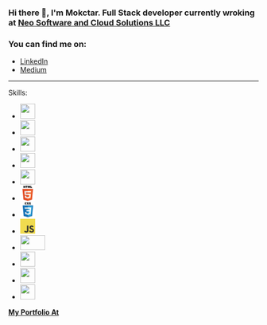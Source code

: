 ### Hi there 👋, I'm Mokctar. Full Stack developer currently wroking at [Neo Software and Cloud Solutions LLC](https://www.neosoftwarellc.com)
### You can find me on:
 - [LinkedIn](https://www.linkedin.com/in/mocktarissa/)
 - [Medium](https://medium.com/@mocktarissa)

 
 
 
 
 ****
 Skills:
- <img src="https://img.icons8.com/material-outlined/24/000000/react-native.png" width="30px" height="30px" />
- <img src="https://img.icons8.com/ios/50/000000/laravel.png" width="30px" height="30px" />
- <img src="https://img.icons8.com/windows/32/000000/ruby-on-rails.png" width="30px" height="30px"/>
- <img src="https://img.icons8.com/material-sharp/24/000000/redux.png" width="30px" height="30px"/>
- <img src="https://img.icons8.com/officexs/30/000000/react.png" width="30px" height="30px"/>
- <img src="https://raw.githubusercontent.com/github/explore/80688e429a7d4ef2fca1e82350fe8e3517d3494d/topics/html/html.png" width="30px" height="30px" />
- <img src="https://raw.githubusercontent.com/github/explore/80688e429a7d4ef2fca1e82350fe8e3517d3494d/topics/css/css.png" width="30px" height="30px"/>
- <img src="https://raw.githubusercontent.com/github/explore/80688e429a7d4ef2fca1e82350fe8e3517d3494d/topics/javascript/javascript.png" width="30px" height="30px" />
- <img src="https://upload.wikimedia.org/wikipedia/commons/thumb/6/64/Expressjs.png/220px-Expressjs.png" width="50px" height="30px"/>
- <img src="https://cdn4.iconfinder.com/data/icons/logos-and-brands-1/512/288_Sass_logo-128.png" width="30px" height="30px" />
- <img src="https://cdn4.iconfinder.com/data/icons/vector-brand-logos/40/Bootstrap-128.png" width="30px" height="30px"/>
- <img src="https://cdn3.iconfinder.com/data/icons/popular-services-brands/512/laravel-128.png" width="30px" height="30px" />

[**My Portfolio At**](https://www.mocktarissa.com)
